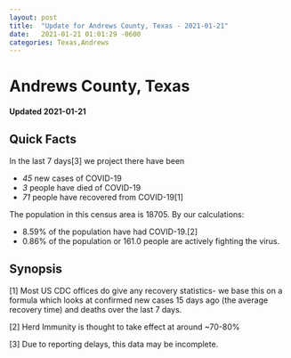 ```yaml
---
layout: post
title:  "Update for Andrews County, Texas - 2021-01-21"
date:   2021-01-21 01:01:29 -0600
categories: Texas,Andrews
---
```


# Andrews County, Texas
#### Updated 2021-01-21

## Quick Facts

In the last 7 days[3] we project there have been
- *45* new cases of COVID-19
- *3* people have died of COVID-19
- *71* people have recovered from COVID-19[1]

The population in this census area is 18705. By our calculations:
- 8.59% of the population have had COVID-19.[2]
- 0.86% of the population or 161.0 people are actively fighting the virus.

## Synopsis




[1] Most US CDC offices do give any recovery statistics- we base this on a formula which looks at confirmed new cases
15 days ago (the average recovery time) and deaths over the last 7 days.

[2] Herd Immunity is thought to take effect at around ~70-80%

[3] Due to reporting delays, this data may be incomplete.
 
    